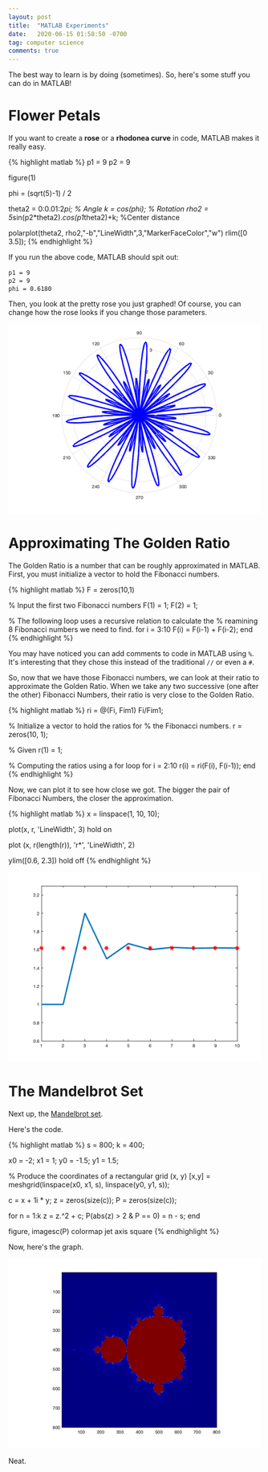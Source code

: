 ```yaml
---
layout: post
title:  "MATLAB Experiments"
date:   2020-06-15 01:58:50 -0700
tag: computer science
comments: true
---
```


The best way to learn is by doing (sometimes). So, here's some stuff you can do in MATLAB!

# Flower Petals
If you want to create a **rose** or a **rhodonea curve** in code, MATLAB makes it really easy.

{% highlight matlab %}
p1 = 9
p2 = 9

figure(1)

phi = (sqrt(5)-1) / 2
    
theta2 = 0:0.01:2*pi;   % Angle
k = cos(phi);           % Rotation
rho2 = 5*sin(p2*theta2).*cos(p1*theta2)+k;    %Center distance

polarplot(theta2, rho2,"-b","LineWidth",3,"MarkerFaceColor","w")
rlim([0 3.5]);
{% endhighlight %}

If you run the above code, MATLAB should spit out:

```
p1 = 9
p2 = 9
phi = 0.6180
```

Then, you look at the pretty rose you just graphed! Of course, you can change how the rose looks if you change those parameters.

![flower](/assets/flower.png)

# Approximating The Golden Ratio
The Golden Ratio is a number that can be roughly approximated in MATLAB. First, you must initialize a vector to hold the Fibonacci numbers.

{% highlight matlab %}
F = zeros(10,1)

% Input the first two Fibonacci numbers 
F(1) = 1; 
F(2) = 1;

% The following loop uses a recursive relation to calculate the
% reamining 8 Fibonacci numbers we need to find.
for i = 3:10
    F(i) = F(i-1) + F(i-2);
end
{% endhighlight %}

You may have noticed you can add comments to code in MATLAB using `%`. It's interesting that they chose this instead of the traditional `//` or even a `#`. 

So, now that we have those Fibonacci numbers, we can look at their ratio to approximate the Golden Ratio. When we take any two successive (one after the other) Fibonacci Numbers, their ratio is very close to the Golden Ratio. 

{% highlight matlab %}
ri = @(Fi, Fim1) Fi/Fim1; 

% Initialize a vector to hold the ratios for
% the Fibonacci numbers.
r = zeros(10, 1);

% Given
r(1) = 1;

% Computing the ratios using a for loop
for i = 2:10
    r(i) = ri(F(i), F(i-1));
end
{% endhighlight %}

Now, we can plot it to see how close we got. The bigger the pair of Fibonacci Numbers, the closer the approximation.

{% highlight matlab %}
x = linspace(1, 10, 10);

plot(x, r, 'LineWidth', 3)
hold on

plot (x, r(length(r)), 'r*', 'LineWidth', 2)

ylim([0.6, 2.3])
hold off
{% endhighlight %}

![golden](/assets/golden_ratio.png)

# The Mandelbrot Set

Next up, the [Mandelbrot set](https://en.wikipedia.org/wiki/Mandelbrot_set). 

Here's the code.

{% highlight matlab %}
s = 800;
k = 400;

x0 = -2;    x1 = 1;
y0 = -1.5;  y1 = 1.5;

% Produce the coordinates of a rectangular grid (x, y)
[x,y] = meshgrid(linspace(x0, x1, s), linspace(y0, y1, s));

c = x + 1i * y;
z = zeros(size(c));
P = zeros(size(c));

for n = 1:k
    z = z.^2 + c;
    P(abs(z) > 2 & P == 0) = n - s;
end

figure,
imagesc(P)
colormap jet
axis square
{% endhighlight %}

Now, here's the graph.

![mandel](/assets/mandel.png)

Neat. 